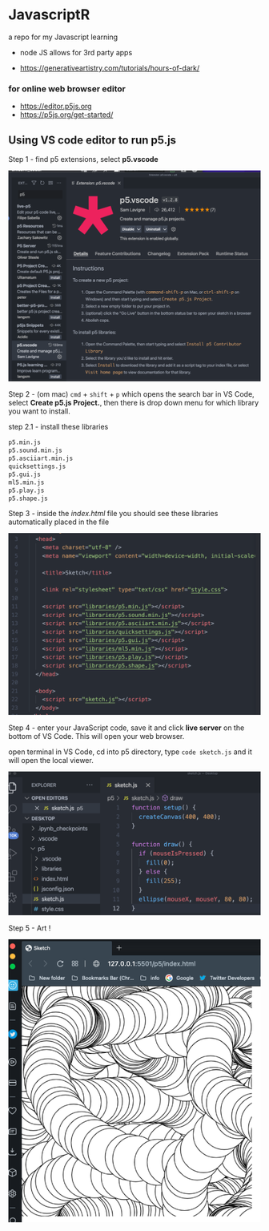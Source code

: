 # JavascriptR
a repo for my Javascript learning 

- node JS allows for 3rd party apps

- https://generativeartistry.com/tutorials/hours-of-dark/

### for online web browser editor
- https://editor.p5js.org
- https://p5js.org/get-started/

## Using VS code editor to run p5.js

Step 1 - find p5 extensions, select **p5.vscode**


![vscode](./img/step1-vscode.png)


Step 2 - (om mac) `cmd` + `shift` + `p` which opens the search bar 
in VS Code, select **Create p5.js Project.**, then there is drop down menu
for which library you want to install.

step 2.1 - install these libraries
```
p5.min.js
p5.sound.min.js
p5.asciiart.min.js
quicksettings.js
p5.gui.js
ml5.min.js
p5.play.js
p5.shape.js
```

Step 3 - inside the _index.html_ file you should see these libraries automatically
placed in the file
 
![html](./img/step3-html.png) 


Step 4 - enter your JavaScript code, save it and click
**live server** on the bottom of VS Code. This will open your web browser.

open terminal in VS Code, cd into p5 directory, type `code sketch.js` and it will open the local viewer.

![js](./img/step4-js-code.png)


Step 5 - Art !

![art](./img/step5-art.png)

















